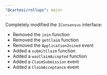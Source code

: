 ```yaml
---
"@cartesi/rollups": major
---
```


Completely modified the `IConsensus` interface:

-   Removed the `join` function
-   Removed the `getClaim` function
-   Removed the `ApplicationJoined` event
-   Added a `submitClaim` function
-   Added a `wasClaimAccepted` function
-   Added a `ClaimSubmission` event
-   Added a `ClaimAcceptance` event
